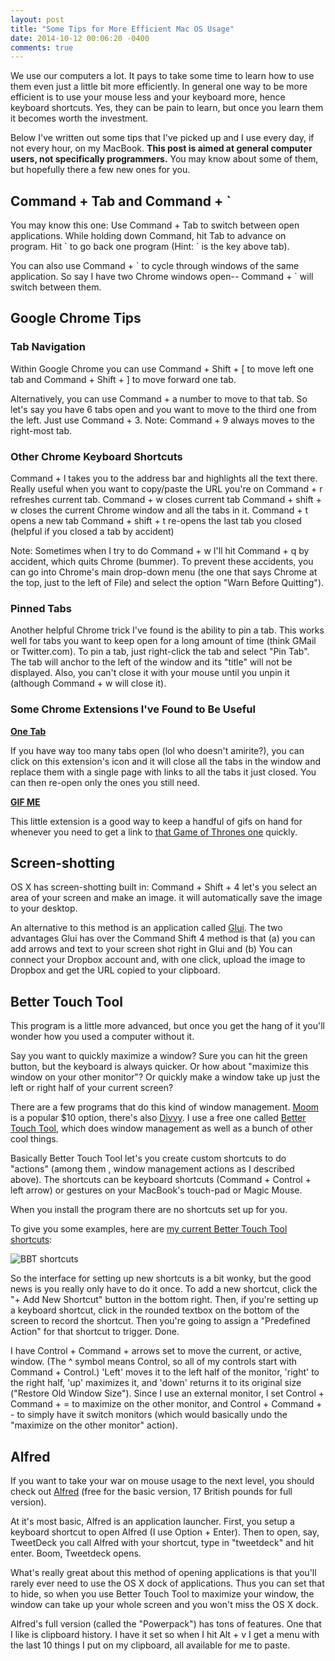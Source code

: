 ```yaml
---
layout: post
title: "Some Tips for More Efficient Mac OS Usage"
date: 2014-10-12 00:06:20 -0400
comments: true
---
```


We use our computers a lot. It pays to take some time to learn how to use them even just a little bit more efficiently. In general one way to be more efficient is to use your mouse less and your keyboard more, hence keyboard shortcuts. Yes, they can be pain to learn, but once you learn them it becomes worth the investment. 

Below I've written out some tips that I've picked up and I use every day, if not every hour, on my MacBook. **This post is aimed at general computer users, not specifically programmers.** You may know about some of them, but hopefully there a few new ones for you. 

<!-- more -->

## Command + Tab and Command + `

You may know this one: Use Command + Tab to switch between open applications. While holding down Command, hit Tab to advance on program. Hit \` to go back one program (Hint: \` is the key above tab). 

You can also use Command + \` to cycle through windows of the same application. So say I have two Chrome windows open-- Command + \` will switch between them. 

## Google Chrome Tips
 
### Tab Navigation

Within Google Chrome you can use Command + Shift + [ to move left one tab and Command + Shift + ] to move forward one tab. 

Alternatively, you can use Command + a number to move to that tab. So let's say you have 6 tabs open and you want to move to the third one from the left. Just use Command + 3. Note: Command + 9 always moves to the right-most tab. 

### Other Chrome Keyboard Shortcuts

Command + l takes you to the address bar and highlights all the text there. Really useful when you want to copy/paste the URL you're on
Command + r refreshes current tab.
Command + w closes current tab
Command + shift + w closes the current Chrome window and all the tabs in it. 
Command + t opens a new tab
Command + shift + t re-opens the last tab you closed (helpful if you closed a tab by accident)

Note: Sometimes when I try to do Command + w I'll hit Command + q by accident, which quits Chrome (bummer). To prevent these accidents, you can go into Chrome's main drop-down menu (the one that says Chrome at the top, just to the left of File) and select the option "Warn Before Quitting"). 

### Pinned Tabs

Another helpful Chrome trick I've found is the ability to pin a tab. This works well for tabs you want to keep open for a long amount of time (think GMail or Twitter.com). To pin a tab, just right-click the tab and select "Pin Tab". The tab will anchor to the left of the window and its "title" will not be displayed. Also, you can't close it with your mouse until you unpin it (although Command + w will close it).

### Some Chrome Extensions I've Found to Be Useful

**[One Tab](https://chrome.google.com/webstore/category/apps?hl=en)**

If you have way too many tabs open (lol who doesn't amirite?), you can click on this extension's icon and it will close all the tabs in the window and replace them with a single page with links to all the tabs it just closed. You can then re-open only the ones you still need. 

**[GIF ME](https://chrome.google.com/webstore/detail/gif-me/aeblbmdigihnlnnmoejhagmpihfjdaab?hl=en)**

This little extension is a good way to keep a handful of gifs on hand for whenever you need to get a link to [that Game of Thrones one](http://media3.giphy.com/media/4ylyJ7VFq39Mk/giphy.gif) quickly. 

## Screen-shotting 

OS X has screen-shotting built in: Command + Shift + 4 let's you select an area of your screen and make an image. it will automatically save the image to your desktop. 

An alternative to this method is an application called [Glui](http://glui.me/). The two advantages Glui has over the Command Shift 4 method is that (a) you can add arrows and text to your screen shot right in Glui and (b) You can connect your Dropbox account and, with one click, upload the image to Dropbox and get the URL copied to your clipboard. 

## Better Touch Tool

This program is a little more advanced, but once you get the hang of it you'll wonder how you used a computer without it. 

Say you want to quickly maximize a window? Sure you can hit the green button, but the keyboard is always quicker. Or how about "maximize this window on your other monitor"? Or quickly make a window take up just the left or right half of your current screen? 

There are a few programs that do this kind of window management. [Moom](http://manytricks.com/moom/) is a popular $10 option, there's also [Divvy](http://mizage.com/divvy/). I use a free one called [Better Touch Tool](http://www.boastr.net/), which does window management as well as a bunch of other cool things. 

Basically Better Touch Tool let's you create custom shortcuts to do "actions" (among them , window management actions as I described above). The shortcuts can be keyboard shortcuts (Command + Control + left arrow) or gestures on your MacBook's touch-pad or Magic Mouse. 

When you install the program there are no shortcuts set up for you. 
 
To give you some examples, here are [my current Better Touch Tool shortcuts](http://i.imgur.com/3k3bkeM.png):

![BBT shortcuts](http://i.imgur.com/3k3bkeM.png)

So the interface for setting up new shortcuts is a bit wonky, but the good news is you really only have to do it once. To add a new shortcut, click the "+ Add New Shortcut" button in the bottom right. Then, if you're setting up a keyboard shortcut, click in the rounded textbox on the bottom of the screen to record the shortcut. Then you're going to assign a "Predefined Action" for that shortcut to trigger. Done.

I have Control + Command + arrows set to move the current, or active, window. (The ^ symbol means Control, so all of my controls start with Command + Control.) 'Left' moves it to the left half of the monitor, 'right' to the right half, 'up' maximizes it, and 'down' returns it to its original size ("Restore Old Window Size"). Since I use an external monitor, I set Control + Command + = to maximize on the other monitor, and Control + Command + - to simply have it switch monitors (which would basically undo the "maximize on the other monitor" action).

## Alfred

If you want to take your war on mouse usage to the next level, you should check out [Alfred](http://www.alfredapp.com/) (free for the basic version, 17 British pounds for full version). 

At it's most basic, Alfred is an application launcher. First, you setup a keyboard shortcut to open Alfred (I use Option + Enter). Then to open, say, TweetDeck you call Alfred with your shortcut, type in "tweetdeck" and hit enter. Boom, Tweetdeck opens. 

What's really great about this method of opening applications is that you'll rarely ever need to use the OS X dock of applications. Thus you can set that to hide, so when you use Better Touch Tool to maximize your window, the window can take up your whole screen and you won't miss the OS X dock. 

Alfred's full version (called the "Powerpack") has tons of features. One that I like is clipboard history. I have it set so when I hit Alt + v I get a menu with the last 10 things I put on my clipboard, all available for me to paste. 
